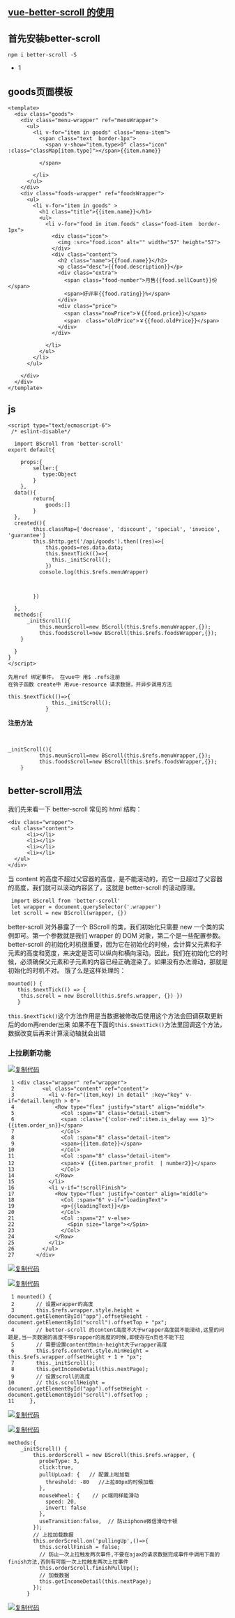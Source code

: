 ## [vue-better-scroll 的使用](https://www.cnblogs.com/wangtianyifang/p/9261185.html)

## 首先安装better-scroll

```
npm i better-scroll -S
```

- 1

## goods页面模板

```
<template>
  <div class="goods">
    <div class="menu-wrapper" ref="menuWrapper">
      <ul>
        <li v-for="item in goods" class="menu-item">
          <span class="text  border-1px">
            <span v-show="item.type>0" class="icon" :class="classMap[item.type]"></span>{{item.name}}

          </span>

        </li>
      </ul>
    </div>
    <div class="foods-wrapper" ref="foodsWrapper">
      <ul>
        <li v-for="item in goods" >
          <h1 class="title">{{item.name}}</h1>
          <ul>
            <li v-for="food in item.foods" class="food-item  border-1px">
              <div class="icon">
                <img :src="food.icon" alt="" width="57" height="57">
              </div>
              <div class="content">
                <h2 class="name">{{food.name}}</h2>
                <p class="desc">{{food.description}}</p>
                <div class="extra">
                  <span class="food-number">月售{{food.sellCount}}份</span>
                  <span>好评率{{food.rating}}%</span>
                </div>
                <div class="price">
                  <span class="nowPrice">￥{{food.price}}</span>
                  <span  class="oldPrice">￥{{food.oldPrice}}</span>
                </div>
              </div>

            </li>
          </ul>
        </li>
      </ul>

    </div>
  </div>
</template>
```

 

## js

```
<script type="text/ecmascript-6">
 /* eslint-disable*/
  
  import BScroll from 'better-scroll'
export default{

    props:{
        seller:{
           type:Object
        }
    },
  data(){
        return{
            goods:[]
        }
  },
  created(){
        this.classMap=['decrease', 'discount', 'special', 'invoice', 'guarantee']
        this.$http.get('/api/goods').then((res)=>{
            this.goods=res.data.data;
            this.$nextTick(()=>{
              this._initScroll();
            })
          console.log(this.$refs.menuWrapper)



        })

  },
  methods:{
      _initScroll(){
          this.meunScroll=new BScroll(this.$refs.menuWrapper,{});
          this.foodsScroll=new BScroll(this.$refs.foodsWrapper,{});
    }

  }
}
</script>

先用ref 绑定事件， 在vue中 用$ .refs注册
在钩子函数 create中 用vue-resource 请求数据，并异步调用方法
```

```
this.$nextTick(()=>{
              this._initScroll();
            }
```

   **注册方法**

​    

```
_initScroll(){
          this.meunScroll=new BScroll(this.$refs.menuWrapper,{});
          this.foodsScroll=new BScroll(this.$refs.foodsWrapper,{});
    }
```

## better-scroll用法

我们先来看一下 better-scroll 常见的 html 结构：

```
<div class="wrapper">
 <ul class="content"> 
      <li></li>
      <li></li> 
      <li></li>
      <li></li> 
  </ul>
</div>
```

 

当 content 的高度不超过父容器的高度，是不能滚动的，而它一旦超过了父容器的高度，我们就可以滚动内容区了，这就是 better-scroll 的滚动原理。

```
 import BScroll from 'better-scroll'
 let wrapper = document.querySelector('.wrapper')
 let scroll = new BScroll(wrapper, {})
```

better-scroll 对外暴露了一个 BScroll 的类，我们初始化只需要 new 一个类的实例即可。第一个参数就是我们 wrapper 的 DOM 对象，第二个是一些配置参数。 
better-scroll 的初始化时机很重要，因为它在初始化的时候，会计算父元素和子元素的高度和宽度，来决定是否可以纵向和横向滚动。因此，我们在初始化它的时候，必须确保父元素和子元素的内容已经正确渲染了。如果没有办法滑动，那就是初始化的时机不对。 
饿了么是这样处理的：

```
mounted() {
   this.$nextTick(() => {
    this.scroll = new Bscroll(this.$refs.wrapper, {}) }) 
   }
```

 

`this.$nextTick()`这个方法作用是当数据被修改后使用这个方法会回调获取更新后的dom再render出来 
如果不在下面的`this.$nextTick()`方法里回调这个方法，数据改变后再来计算滚动轴就会出错

### 上拉刷新功能

[![复制代码](https://common.cnblogs.com/images/copycode.gif)](javascript:void(0);)

```
 1 <div class="wrapper" ref="wrapper">
 2         <ul class="content" ref="content">
 3           <li v-for="(item,key) in detail" :key="key" v-if="detail.length > 0">
 4             <Row type="flex" justify="start" align="middle">
 5               <Col :span="8" class="detail-item">
 6               <span :class="{'color-red':item.is_delay === 1}">{{item.order_sn}}</span>
 7               </Col>
 8               <Col :span="8" class="detail-item">
 9               <span>{{item.date}}</span>
10               </Col>
11               <Col :span="8" class="detail-item">
12               <span>￥ {{item.partner_profit  | number2}}</span>
13               </Col>
14             </Row>
15           </li>
16           <li v-if="!scrollFinish">
17             <Row type="flex" justify="center" align="middle">
18               <Col :span="6" v-if="loadingText">
19               <p>{{loadingText}}</p>
20               </Col>
21               <Col :span="2" v-else>
22                 <Spin size="large"></Spin>
23               </Col>
24             </Row>
25           </li>
26         </ul>
27       </div>
```

[![复制代码](https://common.cnblogs.com/images/copycode.gif)](javascript:void(0);)

 

[![复制代码](https://common.cnblogs.com/images/copycode.gif)](javascript:void(0);)

```
 1 mounted() {
 2       // 设置wrapper的高度
 3       this.$refs.wrapper.style.height = document.getElementById("app").offsetHeight - document.getElementById("scroll").offsetTop + "px";
 4       // better-scroll 的content高度不大于wrapper高度就不能滚动,这里的问题是,当一页数据的高度不够srapper的高度的时候,即使存在n页也不能下拉
 5       // 需要设置content的min-height大于wrapper高度
 6       this.$refs.content.style.minHeight = this.$refs.wrapper.offsetHeight + 1 + "px";
 7       this._initScroll();
 8       this.getIncomeDetail(this.nextPage);
 9       // 设置scroll的高度
10       // this.scrollHeight = document.getElementById("app").offsetHeight - document.getElementById("scroll").offsetTop ;
11     },
```

[![复制代码](https://common.cnblogs.com/images/copycode.gif)](javascript:void(0);)

 

[![复制代码](https://common.cnblogs.com/images/copycode.gif)](javascript:void(0);)

```
methods:{
    _initScroll() {
        this.orderScroll = new BScroll(this.$refs.wrapper, {
          probeType: 3,    
          click:true,
          pullUpLoad: {   // 配置上啦加载
            threshold: -80   //上拉80px的时候加载
          },
          mouseWheel: {    // pc端同样能滑动
            speed: 20,
            invert: false
          },
          useTransition:false,  // 防止iphone微信滑动卡顿
        });
        // 上拉加载数据
        this.orderScroll.on('pullingUp',()=>{
          this.scrollFinish = false;
          // 防止一次上拉触发两次事件,不要在ajax的请求数据完成事件中调用下面的finish方法,否则有可能一次上拉触发两次上拉事件
          this.orderScroll.finishPullUp();
          // 加载数据
          this.getIncomeDetail(this.nextPage);
        });
      }
```

[![复制代码](https://common.cnblogs.com/images/copycode.gif)](javascript:void(0);)

 